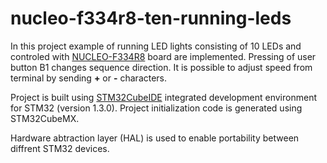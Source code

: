 # nucleo-f334r8-ten-running-leds
In this project example of running LED lights consisting of 10 LEDs and controled with [NUCLEO-F334R8](https://www.st.com/en/evaluation-tools/nucleo-f334r8.html) board are implemented. Pressing of user button B1 changes sequence direction. It is possible to adjust speed from terminal by sending __+__ or __-__ characters.

Project is built using [STM32CubeIDE](https://www.st.com/en/development-tools/stm32cubeide.html) integrated development environment for STM32 (version 1.3.0). Project initialization code is generated using STM32CubeMX. 

Hardware abtraction layer (HAL) is used to enable portability between diffrent STM32 devices.
